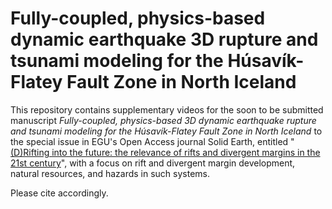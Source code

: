 # Fully-coupled, physics-based dynamic earthquake 3D rupture and tsunami modeling for the Húsavík-Flatey Fault Zone in North Iceland

This repository contains supplementary videos for the soon to be submitted manuscript *Fully-coupled, physics-based 3D dynamic earthquake rupture and tsunami modeling for the Húsavík-Flatey Fault Zone in North Iceland* to the special issue in EGU's Open Access journal Solid Earth, entitled "[(D)Rifting into the future: the relevance of rifts and divergent margins in the 21st century](https://www.solid-earth.net/articles_and_preprints/scheduled_sis.html)", with a focus on rift and divergent margin development, natural resources, and hazards in such systems.

Please cite accordingly.
